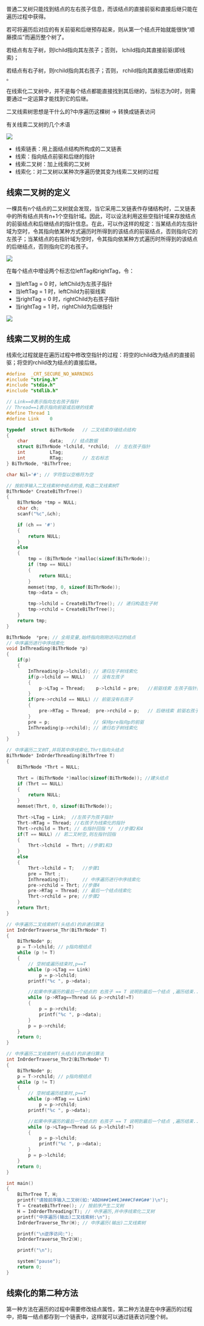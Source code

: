 普通二叉树只能找到结点的左右孩子信息，而该结点的直接前驱和直接后继只能在遍历过程中获得。

若可将遍历后对应的有关前驱和后继预存起来，则从第一个结点开始就能很快“顺藤摸瓜”而遍历整个树了。

若结点有左子树，则lchild指向其左孩子；否则， lchild指向其直接前驱(即线索)；

若结点有右子树，则rchild指向其右孩子；否则， rchild指向其直接后继(即线索) 。

在线索化二叉树中，并不是每个结点都能直接找到其后继的，当标志为0时，则需要通过一定运算才能找到它的后继。

二叉线索树思想是干什么的?中序遍历这棵树 → 转换成链表访问

有关线索二叉树的几个术语

![](img/线索二叉树2.png)

- 线索链表：用上面结点结构所构成的二叉链表
- 线索：指向结点前驱和后继的指针
- 线索二叉树：加上线索的二叉树
- 线索化：对二叉树以某种次序遍历使其变为线索二叉树的过程

## 线索二叉树的定义 

一棵具有n个结点的二叉树就会发现，当它采用二叉链表作存储结构时，二叉链表中的所有结点共有n+1个空指针域。因此，可以设法利用这些空指针域来存放结点的前驱结点和后继结点的指针信息。在此，可以作这样的规定：当某结点的左指针域为空时，令其指向依某种方式遍历时所得到的该结点的前驱结点，否则指向它的左孩子；当某结点的右指针域为空时，令其指向依某种方式遍历时所得到的该结点的后继结点，否则指向它的右孩子。

![](img/线索二叉树.png)

在每个结点中增设两个标志位leftTag和rightTag，令：

- 当leftTag = 0 时，leftChild为左孩子指针
- 当leftTag = 1 时，leftChild为前驱线索
- 当rightTag = 0 时，rightChild为右孩子指针
- 当rightTag = 1 时，rightChild为后继指针

![](img/中序线索表.png)

## 线索二叉树的生成

线索化过程就是在遍历过程中修改空指针的过程：将空的lchild改为结点的直接前驱；将空的rchild改为结点的直接后继。

```c++
#define  _CRT_SECURE_NO_WARNINGS 
#include "string.h"
#include "stdio.h"    
#include "stdlib.h"   

// Link==0表示指向左右孩子指针
// Thread==1表示指向前驱或后继的线索
#define Thread 1
#define Link	0

typedef  struct BiThrNode	// 二叉线索存储结点结构
{
	char		data;	// 结点数据
	struct BiThrNode *lchild, *rchild;	// 左右孩子指针
	int			LTag;
	int			RTag;		// 左右标志
} BiThrNode, *BiThrTree;

char Nil='#'; // 字符型以空格符为空

// 按前序输入二叉线索树中结点的值,构造二叉线索树T
BiThrNode* CreateBiThrTree()
{ 
	BiThrNode *tmp = NULL;
	char ch;
	scanf("%c",&ch);

	if (ch == '#')
	{
		return NULL;
	}	
	else
	{
		tmp = (BiThrNode *)malloc(sizeof(BiThrNode));
		if (tmp == NULL)
		{
			return NULL;
		}
		memset(tmp, 0, sizeof(BiThrNode));
		tmp->data = ch;

		tmp->lchild = CreateBiThrTree(); // 递归构造左子树
		tmp->rchild = CreateBiThrTree();
	}
	return tmp;
}

BiThrNode  *pre; // 全局变量,始终指向刚刚访问过的结点
// 中序遍历进行中序线索化
void InThreading(BiThrNode *p)
{ 
	if(p)
	{
		InThreading(p->lchild); // 递归左子树线索化 
		if(p->lchild == NULL)	// 没有左孩子 
		{
			p->LTag = Thread; 	 p->lchild = pre;	//前驱线索 左孩子指针指向前驱 
		}
		if(pre->rchild == NULL) // 前驱没有右孩子 
		{
			pre->RTag = Thread;  pre->rchild = p;	// 后继线索 前驱右孩子指针指向后继(当前结点p) 
		}
		pre = p;				// 保持pre指向p的前驱 
		InThreading(p->rchild); // 递归右子树线索化 
	}
}

// 中序遍历二叉树T,并将其中序线索化,Thrt指向头结点
BiThrNode* InOrderThreading(BiThrTree T)
{
	BiThrNode *Thrt = NULL;

	Thrt = (BiThrNode *)malloc(sizeof(BiThrNode)); //建头结点 
	if (Thrt == NULL)
	{
		return NULL;
	}
	memset(Thrt, 0, sizeof(BiThrNode));

	Thrt->LTag = Link;  //左孩子为孩子指针
	Thrt->RTag = Thread; //右孩子为线索化的指针
	Thrt->rchild = Thrt; // 右指针回指 */  //步骤2和4
	if(T == NULL) // 若二叉树空,则左指针回指 
	{
		Thrt->lchild  = Thrt; //步骤1和3
	}
	else
	{
		Thrt->lchild = T;	//步骤1 
		pre = Thrt ;
		InThreading(T);		// 中序遍历进行中序线索化 
		pre->rchild = Thrt;	//步骤4
		pre->RTag = Thread;	// 最后一个结点线索化 
		Thrt->rchild = pre;	//步骤2
	}
	return Thrt;
}

// 中序遍历二叉线索树T(头结点)的非递归算法
int InOrderTraverse_Thr(BiThrNode* T)
{ 
	BiThrNode* p;
	p = T->lchild; // p指向根结点
	while (p != T)
	{ 
		// 空树或遍历结束时,p==T
		while (p->LTag == Link)
			p = p->lchild;
		printf("%c ", p->data);

		//如果中序遍历的最后一个结点的 右孩子 == T 说明到最后一个结点 ,遍历结束..
		while (p->RTag==Thread && p->rchild!=T)
		{
			p = p->rchild;
			printf("%c ", p->data);
		}
		p = p->rchild;
	}
	return 0;
}

// 中序遍历二叉线索树T(头结点)的非递归算法
int InOrderTraverse_Thr2(BiThrNode* T)
{ 
	BiThrNode* p;
	p = T->rchild; // p指向根结点
	while (p != T)
	{ 
		// 空树或遍历结束时,p==T
		while (p->RTag == Link)
			p = p->rchild;
		printf("%c ", p->data);

		//如果中序遍历的最后一个结点的 右孩子 == T 说明到最后一个结点 ,遍历结束..
		while (p->LTag==Thread && p->lchild!=T)
		{
			p = p->lchild;
			printf("%c ", p->data);
		}
		p = p->lchild;
	}
	return 0;
}

int main()
{
	BiThrTree T, H;
	printf("请按前序输入二叉树(如:'ABDH##I##EJ###CF##G##')\n");
	T = CreateBiThrTree(); // 按前序产生二叉树 
	H = InOrderThreading(T); // 中序遍历,并中序线索化二叉树 
	printf("中序遍历(输出)二叉线索树:\n");
	InOrderTraverse_Thr(H); // 中序遍历(输出)二叉线索树 

	printf("\n逆序访问:");
	InOrderTraverse_Thr2(H);

	printf("\n");

	system("pause");
	return 0;
}
```

## 线索化的第二种方法

第一种方法在遍历的过程中需要修改结点属性，第二种方法是在中序遍历的过程中，把每一结点都存到一个链表中，这样就可以通过链表访问整个树。